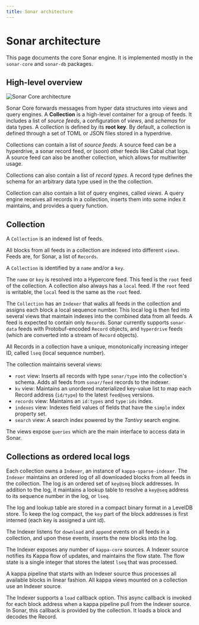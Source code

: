 ```yaml
---
title: Sonar architecture
---
```


# Sonar architecture

This page documents the core Sonar engine. It is implemented mostly in the `sonar-core` and `sonar-db` packages.

## High-level overview

![Sonar Core architecture](/img/sonar-core-architecture.svg)

Sonar Core forwards messages from hyper data structures into views and query engines. A **Collection** is a high-level container for a group of feeds. It includes a list of *source feeds*, a configuration of *views*, and *schemas* for data types. A collection is defined by its **root key**. By default, a collection is defined through a set of TOML or JSON files stored in a hyperdrive.

Collections can contain a list of *source feeds*. A source feed can be a hyperdrive, a sonar record feed, or (soon) other feeds like Cabal chat logs. A source feed can also be another collection, which allows for multiwriter usage.

Collections can also contain a list of *record types*. A record type defines the schema for an arbitrary data type used in the the collection.

Collection can also contain a list of query engines, called *views*. A query engine receives all records in a collection, inserts them into some index it maintains, and provides a query function.

## Collection

A `Collection` is an indexed list of feeds.

All blocks from all feeds in a collection are indexed into different `views`.
Feeds are, for Sonar, a list of `Records`.

A `Collection` is identified by a `name` and/or a `key`.

The `name` or `key` is resolved into a Hypercore feed. This feed is the `root` feed of the collection. A collection also always has a `local` feed. If the `root` feed is writable, the `local` feed is the same as the `root` feed.

The `Collection` has an `Indexer` that walks all feeds in the collection and assigns each block a local sequence number. This local log is then fed into several views that maintain indexes into the combined data from all feeds. A feed is expected to contain only `Record`s. Sonar currently supports `sonar-data` feeds with Protobuf-encoded `Record` objects, and `hyperdrive` feeds (which are converted into a stream of `Record` objects).

All Records in a collection have a unique, monotonically increasing integer ID, called `lseq` (local sequence number). 

The collection maintains several views:

- `root` view: Inserts all records with type `sonar/type` into the collection's schema. Adds all feeds from `sonar/feed` records to the indexer.
- `kv` view: Maintains an unordered materialized key-value list to map each Record address (`id/type`) to the latest `feed@seq` versions.
- `records` view: Maintains an `id:types` and `type:ids` index.
- `indexes` view: Indexes field values of fields that have the `simple` index property set.
- `search` view: A search index powered by the *Tantivy* search engine.

The views expose `queries` which are the main interface to access data in Sonar.

## Collections as ordered local logs

Each collection owns a `Indexer`, an instance of `kappa-sparse-indexer`. The `Indexer` maintains an ordered log of all downloaded blocks from all feeds in the collection. The log is an ordered set of `key@seq` block addresses. In addition to the log, it maintains a lookup table to resolve a `key@seq` address to its sequence number in the log, or `lseq`.

The log and lookup table are stored in a compact binary format in a LevelDB store. To keep the log compact, the `key` part of the block addresses is first interned (each key is assigned a uint id). 

The Indexer listens for `download` and `append` events on all feeds in a collection, and upon these events, inserts the new blocks into the log.

The Indexer exposes any number of `kappa-core` sources. A Indexer source notifies its Kappa flow of updates, and maintains the flow state. The flow state is a single integer that stores the latest `lseq` that was processed.

A kappa pipeline that starts with an Indexer source thus processes all available blocks in linear fashion. All kappa views mounted on a collection use an Indexer source. 

The Indexer supports a `load` callback option. This async callback is invoked for each block address when a kappa pipeline pull from the Indexer source. In Sonar, this callback is provided by the collection. It loads a block and decodes the Record.
